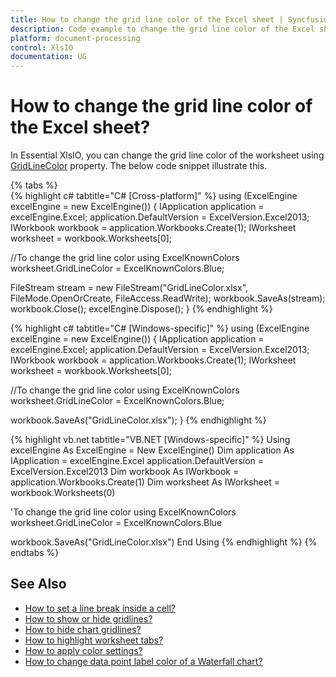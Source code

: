 ```yaml
---
title: How to change the grid line color of the Excel sheet | Syncfusion
description: Code example to change the grid line color of the Excel sheet using Syncfusion .NET Excel library (XlsIO).
platform: document-processing
control: XlsIO
documentation: UG
---
```


# How to change the grid line color of the Excel sheet?

In Essential XlsIO, you can change the grid line color of the worksheet using [GridLineColor](https://help.syncfusion.com/cr/file-formats/Syncfusion.XlsIO.IWorksheet.html#Syncfusion_XlsIO_IWorksheet_GridLineColor) property. The below code snippet illustrate this.

{% tabs %}  
{% highlight c# tabtitle="C# [Cross-platform]" %}
using (ExcelEngine excelEngine = new ExcelEngine())
{
  IApplication application = excelEngine.Excel;
  application.DefaultVersion = ExcelVersion.Excel2013;
  IWorkbook workbook = application.Workbooks.Create(1);
  IWorksheet worksheet = workbook.Worksheets[0];

  //To change the grid line color using ExcelKnownColors
  worksheet.GridLineColor = ExcelKnownColors.Blue;

  FileStream stream = new FileStream("GridLineColor.xlsx", FileMode.OpenOrCreate, FileAccess.ReadWrite);
  workbook.SaveAs(stream);
  workbook.Close();
  excelEngine.Dispose();
}
{% endhighlight %}

{% highlight c# tabtitle="C# [Windows-specific]" %}
using (ExcelEngine excelEngine = new ExcelEngine())
{
  IApplication application = excelEngine.Excel;
  application.DefaultVersion = ExcelVersion.Excel2013;
  IWorkbook workbook = application.Workbooks.Create(1);
  IWorksheet worksheet = workbook.Worksheets[0];

  //To change the grid line color using ExcelKnownColors
  worksheet.GridLineColor = ExcelKnownColors.Blue;

  workbook.SaveAs("GridLineColor.xlsx");
}
{% endhighlight %}

{% highlight vb.net tabtitle="VB.NET [Windows-specific]" %}
Using excelEngine As ExcelEngine = New ExcelEngine()
  Dim application As IApplication = excelEngine.Excel
  application.DefaultVersion = ExcelVersion.Excel2013
  Dim workbook As IWorkbook = application.Workbooks.Create(1)
  Dim worksheet As IWorksheet = workbook.Worksheets(0)

  'To change the grid line color using ExcelKnownColors
  worksheet.GridLineColor = ExcelKnownColors.Blue

  workbook.SaveAs("GridLineColor.xlsx")
End Using
{% endhighlight %}
{% endtabs %}  

## See Also

* [How to set a line break inside a cell?](https://help.syncfusion.com/file-formats/xlsio/faqs/how-to-set-a-line-break-inside-a-cell)
* [How to show or hide gridlines?](https://help.syncfusion.com/file-formats/xlsio/working-with-excel-worksheet#show-or-hide-grid-lines)
* [How to hide chart gridlines?](https://help.syncfusion.com/file-formats/xlsio/working-with-charts#hide-chart-gridlines)
* [How to highlight worksheet tabs?](https://help.syncfusion.com/file-formats/xlsio/working-with-excel-worksheet#highlight-worksheet-tabs)
* [How to apply color settings?](https://help.syncfusion.com/file-formats/xlsio/working-with-cell-or-range-formatting#apply-color-settings)
* [How to change data point label color of a Waterfall chart?](https://help.syncfusion.com/file-formats/xlsio/faqs/how-to-change-data-point-label-color-of-a-waterfall-chart)